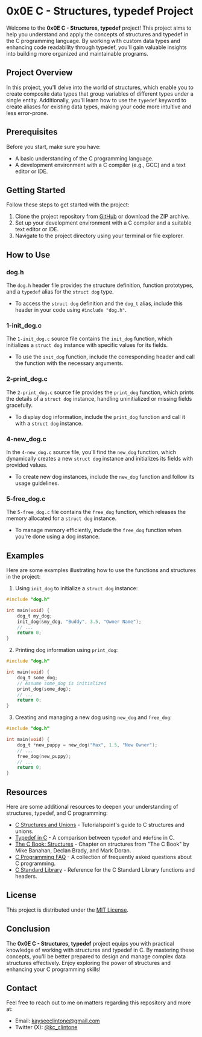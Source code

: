 # 0x0E C - Structures, typedef Project

Welcome to the **0x0E C - Structures, typedef** project! This project aims to help you understand and apply the concepts of structures and typedef in the C programming language. By working with custom data types and enhancing code readability through typedef, you'll gain valuable insights into building more organized and maintainable programs.

## Project Overview

In this project, you'll delve into the world of structures, which enable you to create composite data types that group variables of different types under a single entity. Additionally, you'll learn how to use the `typedef` keyword to create aliases for existing data types, making your code more intuitive and less error-prone.

## Prerequisites

Before you start, make sure you have:

- A basic understanding of the C programming language.
- A development environment with a C compiler (e.g., GCC) and a text editor or IDE.

## Getting Started

Follow these steps to get started with the project:

1. Clone the project repository from [GitHub](https://github.com/kc-clintone/alx-low_level_programming/0x0E-structures-typedef) or download the ZIP archive.
2. Set up your development environment with a C compiler and a suitable text editor or IDE.
3. Navigate to the project directory using your terminal or file explorer.

## How to Use

### dog.h

The `dog.h` header file provides the structure definition, function prototypes, and a `typedef` alias for the `struct dog` type.

- To access the `struct dog` definition and the `dog_t` alias, include this header in your code using `#include "dog.h"`.

### 1-init_dog.c

The `1-init_dog.c` source file contains the `init_dog` function, which initializes a `struct dog` instance with specific values for its fields.

- To use the `init_dog` function, include the corresponding header and call the function with the necessary arguments.

### 2-print_dog.c

The `2-print_dog.c` source file provides the `print_dog` function, which prints the details of a `struct dog` instance, handling uninitialized or missing fields gracefully.

- To display dog information, include the `print_dog` function and call it with a `struct dog` instance.

### 4-new_dog.c

In the `4-new_dog.c` source file, you'll find the `new_dog` function, which dynamically creates a new `struct dog` instance and initializes its fields with provided values.

- To create new dog instances, include the `new_dog` function and follow its usage guidelines.

### 5-free_dog.c

The `5-free_dog.c` file contains the `free_dog` function, which releases the memory allocated for a `struct dog` instance.

- To manage memory efficiently, include the `free_dog` function when you're done using a dog instance.

## Examples

Here are some examples illustrating how to use the functions and structures in the project:

1. Using `init_dog` to initialize a `struct dog` instance:

```c
#include "dog.h"

int main(void) {
    dog_t my_dog;
    init_dog(&my_dog, "Buddy", 3.5, "Owner Name");
    // ...
    return 0;
}
```

2. Printing dog information using `print_dog`:

```c
#include "dog.h"

int main(void) {
    dog_t some_dog;
    // Assume some_dog is initialized
    print_dog(some_dog);
    // ...
    return 0;
}
```

3. Creating and managing a new dog using `new_dog` and `free_dog`:

```c
#include "dog.h"

int main(void) {
    dog_t *new_puppy = new_dog("Max", 1.5, "New Owner");
    // ...
    free_dog(new_puppy);
    // ...
    return 0;
}
```

## Resources

Here are some additional resources to deepen your understanding of structures, typedef, and C programming:

- [C Structures and Unions](https://www.tutorialspoint.com/cprogramming/c_structures.htm) - Tutorialspoint's guide to C structures and unions.
- [Typedef in C](https://www.geeksforgeeks.org/typedef-versus-define-c/) - A comparison between `typedef` and `#define` in C.
- [The C Book: Structures](https://publications.gbdirect.co.uk//c_book/chapter6/structures.html) - Chapter on structures from "The C Book" by Mike Banahan, Declan Brady, and Mark Doran.
- [C Programming FAQ](http://c-faq.com/) - A collection of frequently asked questions about C programming.
- [C Standard Library](https://www.cplusplus.com/reference/clibrary/) - Reference for the C Standard Library functions and headers.

## License

This project is distributed under the [MIT License](LICENSE).

## Conclusion

The **0x0E C - Structures, typedef** project equips you with practical knowledge of working with structures and typedef in C. By mastering these concepts, you'll be better prepared to design and manage complex data structures effectively. Enjoy exploring the power of structures and enhancing your C programming skills!

## Contact

Feel free to reach out to me on matters regarding this repository and more at:

- Email: kayseeclintone@gmail.com
- Twitter (X): [@kc_clintone](@kc_clintone)
